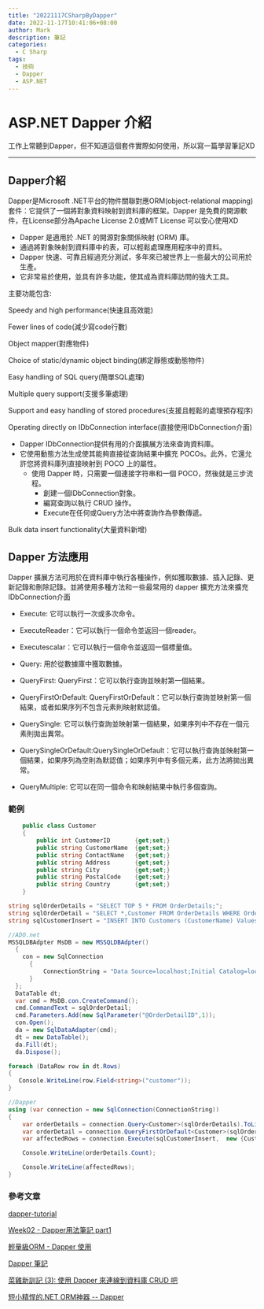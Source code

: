 ```yaml
---
title: "20221117CSharpByDapper"
date: 2022-11-17T10:41:06+08:00
author: Mark
description: 筆記
categories:
  - C Sharp 
tags:
  - 技術
  - Dapper 
  - ASP.NET
---
```


# ASP.NET Dapper 介紹

工作上常聽到Dapper，但不知道這個套件實際如何使用，所以寫一篇學習筆記XD

---

## Dapper介紹

Dapper是Microsoft .NET平台的物件關聯對應ORM(object-relational mapping)套件：它提供了一個將對象資料映射到資料庫的框架。Dapper 是免費的開源軟件，在License部分為Apache License 2.0或MIT License 可以安心使用XD

- Dapper 是適用於 .NET 的開源對象關係映射 (ORM) 庫。
- 通過將對象映射到資料庫中的表，可以輕鬆處理應用程序中的資料。
- Dapper 快速、可靠且經過充分測試，多年來已被世界上一些最大的公司用於生產。
- 它非常易於使用，並具有許多功能，使其成為資料庫訪問的強大工具。

主要功能包含:

Speedy and high performance(快速且高效能)

Fewer lines of code(減少寫code行數)

Object mapper(對應物件)

Choice of static/dynamic object binding(綁定靜態或動態物件)

Easy handling of SQL query(簡單SQL處理)

Multiple query support(支援多筆處理)

Support and easy handling of stored procedures(支援且輕鬆的處理預存程序)

Operating directly on IDbConnection interface(直接使用IDbConnection介面)
- Dapper IDbConnection提供有用的介面擴展方法來查詢資料庫。
- 它使用動態方法生成使其能夠直接從查詢結果中擴充 POCOs。此外，它還允許您將資料庫列直接映射到 POCO 上的屬性。
  - 使用 Dapper 時，只需要一個連接字符串和一個 POCO，然後就是三步流程。
    - 創建一個IDbConnection對象。
    - 編寫查詢以執行 CRUD 操作。
    - Execute在任何或Query方法中將查詢作為參數傳遞。
  
Bulk data insert functionality(大量資料新增)

## Dapper 方法應用

Dapper 擴展方法可用於在資料庫中執行各種操作，例如獲取數據、插入記錄、更新記錄和刪除記錄。並將使用多種方法和一些最常用的 dapper 擴充方法來擴充IDbConnection介面 

- Execute: 它可以執行一次或多次命令。

- ExecuteReader：它可以執行一個命令並返回一個reader。

- Executescalar：它可以執行一個命令並返回一個標量值。

- Query: 用於從數據庫中獲取數據。
  
- QueryFirst: QueryFirst：它可以執行查詢並映射第一個結果。
  
- QueryFirstOrDefault: QueryFirstOrDefault：它可以執行查詢並映射第一個結果，或者如果序列不包含元素則映射默認值。
  
- QuerySingle: 它可以執行查詢並映射第一個結果，如果序列中不存在一個元素則拋出異常。
  
- QuerySingleOrDefault:QuerySingleOrDefault：它可以執行查詢並映射第一個結果，如果序列為空則為默認值；如果序列中有多個元素，此方法將拋出異常。
  
- QueryMultiple: 它可以在同一個命令和映射結果中執行多個查詢。

### 範例

``` C#
	public class Customer 
	{
		public int CustomerID		{get;set;}
		public string CustomerName	{get;set;}
		public string ContactName	{get;set;}
		public string Address		{get;set;}
		public string City			{get;set;}
		public string PostalCode	{get;set;}
		public string Country		{get;set;}
	}

string sqlOrderDetails = "SELECT TOP 5 * FROM OrderDetails;";
string sqlOrderDetail = "SELECT *,Customer FROM OrderDetails WHERE OrderDetailID = @OrderDetailID;";
string sqlCustomerInsert = "INSERT INTO Customers (CustomerName) Values (@CustomerName);";

//ADO.net
MSSQLDBAdpter MsDB = new MSSQLDBAdpter()
  {
    con = new SqlConnection
      {
          ConnectionString = "Data Source=localhost;Initial Catalog=localhostDb;Persist Security Info=True;User ID=localhostAdmin;Password=localhostPassword"
      }
  };
  DataTable dt;
  var cmd = MsDB.con.CreateCommand();
  cmd.CommandText = sqlOrderDetail;
  cmd.Parameters.Add(new SqlParameter("@OrderDetailID",1));
  con.Open();
  da = new SqlDataAdapter(cmd);
  dt = new DataTable();
  da.Fill(dt);
  da.Dispose();

foreach (DataRow row in dt.Rows)
{
   Console.WriteLine(row.Field<string>("customer"));
}

//Dapper
using (var connection = new SqlConnection(ConnectionString))
{
    var orderDetails = connection.Query<Customer>(sqlOrderDetails).ToList();
    var orderDetail = connection.QueryFirstOrDefault<Customer>(sqlOrderDetail, new {OrderDetailID = 1});
    var affectedRows = connection.Execute(sqlCustomerInsert,  new {CustomerName = "Mark"});

    Console.WriteLine(orderDetails.Count);

    Console.WriteLine(affectedRows);
}

```


### 參考文章

[dapper-tutorial](https://dapper-tutorial.net/)

[Week02 - Dapper用法筆記 part1](https://ithelp.ithome.com.tw/articles/10229915)

[輕量級ORM - Dapper 使用](https://dotblogs.com.tw/OldNick/2018/01/15/Dapper)

[Dapper 筆記](https://blog.poychang.net/note-dapper/)

[菜雞新訓記 (3): 使用 Dapper 來連線到資料庫 CRUD 吧](https://igouist.github.io/post/2021/05/newbie-3-dapper/)

[短小精悍的.NET ORM神器 -- Dapper](https://blog.darkthread.net/blog/dapper/)
